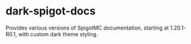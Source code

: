 # dark-spigot-docs
Provides various versions of SpigotMC documentation, starting at 1.20.1-R0.1, with custom dark theme styling.
